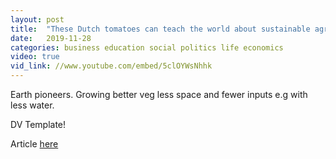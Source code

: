 ```yaml
---
layout: post
title:  "These Dutch tomatoes can teach the world about sustainable agriculture"
date:   2019-11-28
categories: business education social politics life economics
video: true
vid_link: //www.youtube.com/embed/5clOYWsNhhk
---
```


Earth pioneers.   Growing better veg less space and fewer inputs e.g with less water.  

DV Template!

Article [here]

[here]: //www.weforum.org/agenda/2019/11/netherlands-dutch-farming-agriculture-sustainable/
